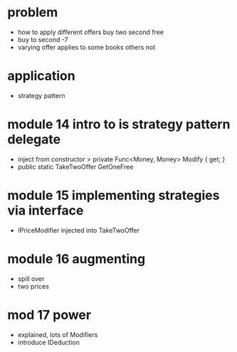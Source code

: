 # problem

* how to apply different offers buy two second free
* buy to second -7
* varying offer applies to some books others not

# application 
* strategy pattern

# module 14 intro to is strategy pattern delegate
* inject from constructor > private Func<Money, Money> Modify { get; }
* public static TakeTwoOffer GetOneFree

# module 15 implementing strategies via interface
* IPriceModifier injected into TakeTwoOffer

# module 16 augmenting
* spill over
* two prices

# mod 17 power
* explained, lots of Modifiers
* introduce IDeduction
